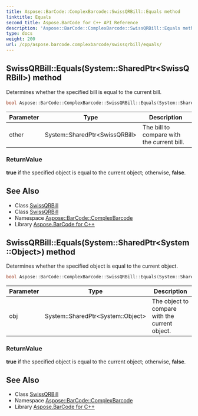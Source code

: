 ```yaml
---
title: Aspose::BarCode::ComplexBarcode::SwissQRBill::Equals method
linktitle: Equals
second_title: Aspose.BarCode for C++ API Reference
description: 'Aspose::BarCode::ComplexBarcode::SwissQRBill::Equals method. Determines whether the specified bill is equal to the current bill in C++.'
type: docs
weight: 200
url: /cpp/aspose.barcode.complexbarcode/swissqrbill/equals/
---
```

## SwissQRBill::Equals(System::SharedPtr\<SwissQRBill\>) method


Determines whether the specified bill is equal to the current bill.

```cpp
bool Aspose::BarCode::ComplexBarcode::SwissQRBill::Equals(System::SharedPtr<SwissQRBill> other) override
```


| Parameter | Type | Description |
| --- | --- | --- |
| other | System::SharedPtr\<SwissQRBill\> | The bill to compare with the current bill. |

### ReturnValue

**true** if the specified object is equal to the current object; otherwise, **false**.

## See Also

* Class [SwissQRBill](../)
* Class [SwissQRBill](../)
* Namespace [Aspose::BarCode::ComplexBarcode](../../)
* Library [Aspose.BarCode for C++](../../../)
## SwissQRBill::Equals(System::SharedPtr\<System::Object\>) method


Determines whether the specified object is equal to the current object.

```cpp
bool Aspose::BarCode::ComplexBarcode::SwissQRBill::Equals(System::SharedPtr<System::Object> obj) override
```


| Parameter | Type | Description |
| --- | --- | --- |
| obj | System::SharedPtr\<System::Object\> | The object to compare with the current object. |

### ReturnValue

**true** if the specified object is equal to the current object; otherwise, **false**.

## See Also

* Class [SwissQRBill](../)
* Namespace [Aspose::BarCode::ComplexBarcode](../../)
* Library [Aspose.BarCode for C++](../../../)
